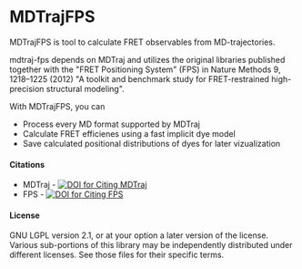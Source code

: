 # MDTrajFPS
MDTrajFPS is tool to calculate FRET observables from MD-trajectories.

mdtraj-fps depends on MDTraj and utilizes the original libraries published together with the "FRET Positioning System" (FPS) in Nature Methods 9, 1218–1225 (2012) "A toolkit and benchmark study for FRET-restrained high-precision structural modeling". 

With MDTrajFPS, you can

- Process every MD format supported by MDTraj
- Calculate FRET efficienes using a fast implicit dye model
- Save calculated positional distributions of dyes for later vizualization


####  Citations 
* MDTraj - [![DOI for Citing MDTraj](https://img.shields.io/badge/DOI-10.1016%2Fj.bpj.2015.08.015-blue.svg)](http://doi.org/10.1016/j.bpj.2015.08.015)
* FPS - [![DOI for Citing FPS](https://img.shields.io/badge/DOI-10.1038/nmeth.2222-blue.svg)](http://doi.org/10.1038/nmeth.2222)


#### License

GNU LGPL version 2.1, or at your option a later version of the license.
Various sub-portions of this library may be independently distributed under
different licenses. See those files for their specific terms.
